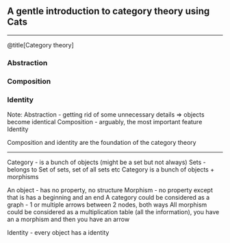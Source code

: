 ## A gentle introduction to category theory using Cats

---
@title[Category theory]

### Abstraction
### Composition
### Identity

Note:
Abstraction - getting rid of some unnecessary details => objects become identical
Composition - arguably, the most important feature
Identity

Composition and identity are the foundation of the category theory

---



Category - is a bunch of objects (might be a set but not always)
Sets - belongs to
Set of sets, set of all sets etc
Category is a bunch of objects + morphisms

An object - has no property, no structure
Morphism - no property except that is has a beginning and an end
A category could be considered as a graph - 1 or multiple arrows between 2 nodes, both ways
All morphism could be considered as a multiplication table (all the information),
you have an a morphism  and   then you have an arrow

Identity - every object has a identity